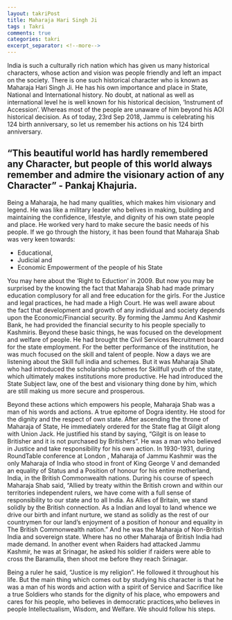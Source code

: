 ```yaml
---
layout: takriPost
title: Maharaja Hari Singh Ji
tags : Takri
comments: true
categories: takri
excerpt_separator: <!--more-->
---
```


India is such a culturally rich nation which has given us many historical characters, whose action and vision was people friendly and left an impact on the society. There is one such historical character who is known as Maharaja Hari Singh Ji. He has his own importance  and place in State, National and International history. No doubt, at national as well as international level he is well known for his historical decision, ‘Instrument of Accession’. Whereas most of the people are unaware of him beyond his AOI historical decision. As of today, 23rd Sep 2018, Jammu is celebrating his 124 birth anniversary, so let us remember his actions on his 124 birth anniversary.
<!--more-->


## “This beautiful world has hardly remembered  any Character, but people of this world always remember and admire the visionary action of any Character” - Pankaj Khajuria.


 Being a Maharaja, he had many qualities, which makes him visionary and legend.  He was like a military leader who belives in making, building and maintaining the confidence, lifestyle, and dignity of his own  state people and place. He worked very hard to make secure the basic needs of his people. If we go through the history, it has been found that Maharaja Shab was very keen towards:
* Educational, 
* Judicial and 
* Economic Empowerment of the people of his State 


You may here about the ‘Right to Eduction’ in 2009. But now you may be surprised by the knowing the fact that Maharaja Shab had made primary education complusory for all and free education for the girls. For the  Justice and legal practices, he had made a High Court. He was well aware about the fact that development and growth of any individual and society depends upon the  Economic/Financial security. By forming the  Jammu And Kashmir Bank, he had provided the financial security to his people specially to Kashmiris. Beyond these basic things, he was focused on the development and welfare of  people. He had brought the Civil Services Recruitment board for the state employment. For the better performance of the institution, he was much focused on the skill and talent of people. Now a days we are listening about the Skill full india and schemes. But it was Maharaja Shab who had introduced the scholarship schemes for Skillfull youth of the state, which ultimately makes institutions more productive. He had introduced the State Subject law, one of the best and visionary thing done by him, which are still making us more secure and prosperous.


Beyond these actions which empowers his people, Maharaja Shab was  a man of his words and actions. A true epitome of Dogra identity.  He stood for the dignity and the respect of own state.  After ascending the throne of Maharaja of State, He immediately ordered for the State flag at Gilgit along with Union Jack. He justified his stand by saying, “Gilgit is on lease to Britisher and it is not purchased by Britishers”. He was a man who believed in Justice and take responsibility for his own action.  In 1930-1931, during RoundTable conference at London , Maharaja of Jammu Kashmir was the only Maharaja of India who stood in front of  King George V and demanded an equality of Status and a Position of honour for his entire motherland, India, in the British Commonwealth nations. During his course of speech Maharaja Shab said, “Allied by treaty within the British crown and within our territories independent rulers, we have come with a full sense of responsibility to our state and to all India. As Allies of Britain, we stand solidly by the British connection. As a Indian and loyal to land whence we drive our birth and infant nurture, we stand as solidly as the rest of our countrymen for our land’s enjoyment of a position of honour and equality in The British Commonwealth nation.” And he was the Maharaja of Non-British India and sovereign state. Where has no other Maharaja of British India had made demand. In another event when Raiders had attacked Jammu Kashmir, he was at Srinagar, he asked his soldier if raiders were able to cross the Baramulla, then shoot me before they reach Srinagar. 


Being a ruler he said, “Justice is my religion”. He followed it throughout his life. But the main thing which comes out by studying his character is that he was a man of his words and action with a spirit of Service and Sacrifice like a true Soldiers who stands for the dignity of his place, who empowers and cares for his people, who believes in democratic practices,who believes in people Intellectualism, Wisdom, and Welfare. We should follow his steps.



